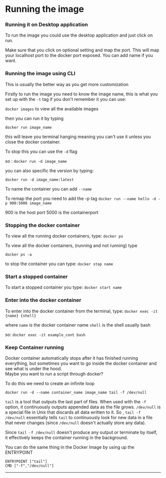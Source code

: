 # Running the image
### Running it on Desktop application
To run the image you could use the desktop application and just click on run. 

Make sure that you click on optional setting and map the port. This will map your localhost port to the docker port exposed. You can add name if you want.

### Running the image using CLI

This is usually the better way as you get more customization 

Firstly to run the image you need to know the image name, this is what you set up with the `-t` tag if you don't remember it you can use: 

`docker images` to view all the available images 

then you can run it by typing

`docker run image_name`

this will leave you terminal hanging meaning you can't use it unless you close the docker container. 

To stop this you can use the `-d` flag

so : 
`docker run -d image_name`

you can also specific the version by typing: 

`docker run -d image_name:latest`

To name the container you can add `--name`


To remap the port you need to add the -p tag
`docker run --name hello -d -p 900:5000 image_name`

900 is the host port
5000 is the containerport

### Stopping the docker container

To view all the running docker containers, type:
`docker ps`

To view all the docker containers, (running and not running) type

`docker ps -a`

to stop the container you can type:
`docker stop name`


### Start a stopped container
To start a stopped container you type:
`docker start name`

### Enter into the docker container
To enter into the docker container from the terminal, type: 
`docker exec -it {name} {shell}`

where 
`name` is the docker container name
`shell` is the shell usually bash

so: 
`docker exec -it example_cont bash`


### Keep Container running

Docker container automatically stops after it has finished running everything, but sometimes you want to go inside the docker container and see what is under the hood. \
Maybe you want to run a script through docker?

To do this we need to create an infinite loop 

```
docker run -d --name container_name image_name tail -f /dev/null
```

`tail` is a tool that outputs the last part of files. When used with the `-f` option, it continuously outputs appended data as the file grows. `/dev/null` is a special file in Unix that discards all data written to it. So , `tail -f /dev/null` essentially tells `tail` to continuously look for new data in a file that never changes (since `/dev/null` doesn't actually store any data).

Since `tail -f /dev/null` doesn't produce any output or terminate by itself, it effectively keeps the container running in the background. 


You can do the same thing in the Docker Image by using up the ENTRYPOINT 

```
ENTRYPOINT ["tail"]
CMD ["-f","/dev/null"]
```


---
